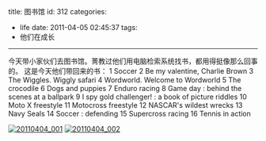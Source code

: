 title: 图书馆
id: 312
categories:
  - life
date: 2011-04-05 02:45:37
tags:
  - 他们在成长
---

今天带小家伙们去图书馆。菁教过他们用电脑检索系统找书，都用得挺像那么回事的。
这是今天他们带回来的书：
1	Soccer
2	Be my valentine, Charlie Brown
3	The Wiggles. Wiggly safari
4	Wordworld. Welcome to Wordworld
5	The crocodile
6	Dogs and puppies
7	Enduro racing
8	Game day : behind the scenes at a ballpark
9	I spy gold challenger! : a book of picture riddles
10	Moto X freestyle
11	Motocross freestyle
12	NASCAR's wildest wrecks
13	Navy Seals
14	Soccer : defending
15	Supercross racing
16	Tennis in action

[![](http://papasocean.files.wordpress.com/2011/04/20110404_001.jpg?w=300 "20110404_001")](http://papasocean.files.wordpress.com/2011/04/20110404_001.jpg)
[![](http://papasocean.files.wordpress.com/2011/04/20110404_002.jpg?w=300 "20110404_002")](http://papasocean.files.wordpress.com/2011/04/20110404_002.jpg)